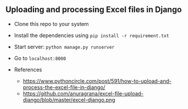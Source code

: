 ## Uploading and processing Excel files in Django

- Clone this repo to your system

- Install the dependencies using `pip install -r requirement.txt`

- Start server: `python manage.py runserver`

- Go to `localhost:8000` 

- References
     - https://www.pythoncircle.com/post/591/how-to-upload-and-process-the-excel-file-in-django/
     - https://github.com/anuragrana/excel-file-upload-django/blob/master/excel-django.png
